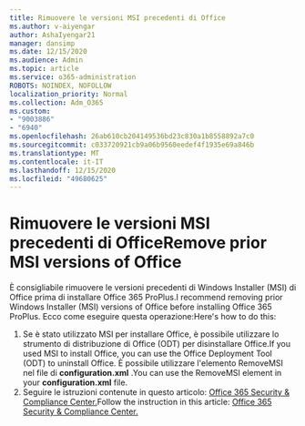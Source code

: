 ```yaml
---
title: Rimuovere le versioni MSI precedenti di Office
ms.author: v-aiyengar
author: AshaIyengar21
manager: dansimp
ms.date: 12/15/2020
ms.audience: Admin
ms.topic: article
ms.service: o365-administration
ROBOTS: NOINDEX, NOFOLLOW
localization_priority: Normal
ms.collection: Adm_O365
ms.custom:
- "9003886"
- "6940"
ms.openlocfilehash: 26ab610cb204149536bd23c830a1b8558892a7c0
ms.sourcegitcommit: c033720921cb9a06b9560eedef4f1935e69a846b
ms.translationtype: MT
ms.contentlocale: it-IT
ms.lasthandoff: 12/15/2020
ms.locfileid: "49680625"
---
```

# <a name="remove-prior-msi-versions-of-office"></a><span data-ttu-id="e1980-102">Rimuovere le versioni MSI precedenti di Office</span><span class="sxs-lookup"><span data-stu-id="e1980-102">Remove prior MSI versions of Office</span></span>

<span data-ttu-id="e1980-103">È consigliabile rimuovere le versioni precedenti di Windows Installer (MSI) di Office prima di installare Office 365 ProPlus.</span><span class="sxs-lookup"><span data-stu-id="e1980-103">I recommend removing prior Windows Installer (MSI) versions of Office before installing Office 365 ProPlus.</span></span> <span data-ttu-id="e1980-104">Ecco come eseguire questa operazione:</span><span class="sxs-lookup"><span data-stu-id="e1980-104">Here's how to do this:</span></span>

1. <span data-ttu-id="e1980-105">Se è stato utilizzato MSI per installare Office, è possibile utilizzare lo strumento di distribuzione di Office (ODT) per disinstallare Office.</span><span class="sxs-lookup"><span data-stu-id="e1980-105">If you used MSI to install Office, you can use the Office Deployment Tool (ODT) to uninstall Office.</span></span> <span data-ttu-id="e1980-106">È possibile utilizzare l'elemento RemoveMSI nel file di **configuration.xml** .</span><span class="sxs-lookup"><span data-stu-id="e1980-106">You can use the RemoveMSI element in your **configuration.xml** file.</span></span>
1. <span data-ttu-id="e1980-107">Seguire le istruzioni contenute in questo articolo: [Office 365 Security & Compliance Center.](https://go.microsoft.com/fwlink/p/?linkid=2077143)</span><span class="sxs-lookup"><span data-stu-id="e1980-107">Follow the instruction in this article: [Office 365 Security & Compliance Center.](https://go.microsoft.com/fwlink/p/?linkid=2077143)</span></span>